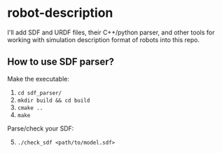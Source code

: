 # robot-description
I'll add SDF and URDF files, their C++/python parser, and other tools for working with simulation description format of robots into this repo.

## How to use SDF parser?
Make the executable:

1. ```cd sdf_parser/```
2. ```mkdir build && cd build```
3. ```cmake ..```
4. ```make```

Parse/check your SDF:

5. ```./check_sdf <path/to/model.sdf>```  